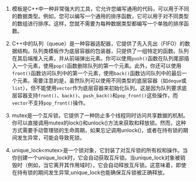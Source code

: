 1. 模板是C++中一种非常强大的工具，它允许您编写通用的代码，可以用于不同的数据类型。例如，您可以编写一个通用的排序函数，它可以用于对不同类型的数组进行排序。这样，您就不需要为每种数据类型都编写一个单独的排序函数。
2. C++中的队列（queue）是一种容器适配器，它提供了先入先出（FIFO）的数据结构。队列类模板作为底层容器的包装器，只提供了一组特定的函数。队列在其后端推入元素，并从前端弹出元素。你可以使用`push()`函数在队列尾部插入一个元素，使用`pop()`函数删除队列的第一个元素。此外，你还可以使用`front()`函数访问队列中的第一个元素，使用`back()`函数访问队列中的最后一个元素。需要注意的是，虽然队列可以使用不同类型的底层容器（如`deque`或`list`），但不能使用`vector`作为底层容器来初始化队列。这是因为队列要求底层容器支持`front()`、`back()`、`push_back()`和`pop_front()`这些操作，而`vector`不支持`pop_front()`操作。

3. mutex是一个互斥锁，它提供了一种防止多个线程同时访问共享数据的机制。你可以直接调用mutex的lock()和unlock()方法来获取和释放锁。然而，这种方式需要手动管理锁的生命周期，如果忘记调用unlock()，或者在持有锁的期间发生异常，可能会导致死锁。

4. unique_lock\<mutex\>是一个锁对象，它封装了对互斥锁的所有权和操作。当你创建一个unique_lock时，它会自动获取互斥锁。当unique_lock对象被销毁时（例如，当它离开其作用域时），它会自动释放互斥锁。这意味着，即使在持有锁的期间发生异常,unique_lock也能确保互斥锁被正确释放。
